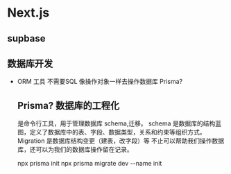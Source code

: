 # Next.js

## supbase 

## 数据库开发
- ORM 工具
   不需要SQL  像操作对象一样去操作数据库
   Prisma?
   ## Prisma? 数据库的工程化 
   是命令行工具，用于管理数据库 schema,迁移。
   schema 是数据库的结构蓝图，定义了数据库中的表、字段、数据类型，关系和约束等组织方式。
   Migration 是数据库结构变更（建表，改字段）等
   不止可以帮助我们操作数据库，还可以为我们的数据库操作留在记录。
   
   npx prisma init
   npx prisma migrate dev --name init
